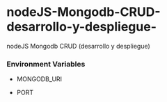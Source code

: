 # nodeJS-Mongodb-CRUD-desarrollo-y-despliegue-
nodeJS Mongodb CRUD (desarrollo y despliegue)


### Environment Variables

- MONGODB_URI

- PORT